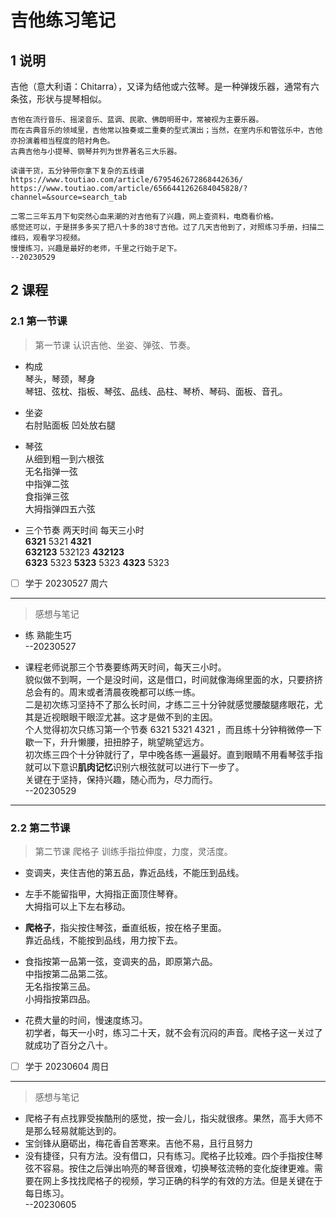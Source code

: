 # 吉他练习笔记

## 1 说明

吉他（意大利语：Chitarra），又译为结他或六弦琴。是一种弹拨乐器，通常有六条弦，形状与提琴相似。

```
吉他在流行音乐、摇滚音乐、蓝调、民歌、佛朗明哥中，常被视为主要乐器。
而在古典音乐的领域里，吉他常以独奏或二重奏的型式演出；当然，在室内乐和管弦乐中，吉他亦扮演着相当程度的陪衬角色。
古典吉他与小提琴、钢琴并列为世界著名三大乐器。
```

```
读谱干货，五分钟带你拿下复杂的五线谱
https://www.toutiao.com/article/6795462672868442636/
https://www.toutiao.com/article/6566441262684045828/?channel=&source=search_tab

```

```
二零二三年五月下旬突然心血来潮的对吉他有了兴趣，网上查资料，电商看价格。
感觉还可以，于是拼多多买了把八十多的38寸吉他。过了几天吉他到了，对照练习手册，扫描二维码，观看学习视频。
慢慢练习，兴趣是最好的老师，千里之行始于足下。
--20230529

```

## 2 课程

### 2.1 第一节课

> 第一节课  认识吉他、坐姿、弹弦、节奏。   

- 构成 <br/>
琴头，琴颈，琴身 <br/>
琴钮、弦枕、指板、琴弦、品线、品柱、琴桥、琴码、面板、音孔。 <br/>

- 坐姿 <br/>
右肘贴面板 凹处放右腿 <br/>

- 琴弦 <br/>
从细到粗一到六根弦 <br/>
无名指弹一弦 <br/>
中指弹二弦 <br/>
食指弹三弦 <br/>
大拇指弹四五六弦 <br/>

- 三个节奏  两天时间  每天三小时 <br/>
**6321** 5321 **4321** <br/>
**632123** 532123 **432123** <br/>
**6323** 5323 **5323** 5323 **4323** 5323 <br/>

- [ ] 学于 20230527 周六

--- 

> 感想与笔记

- 练 熟能生巧 <br/>
--20230527

- 课程老师说那三个节奏要练两天时间，每天三小时。 <br/>
貌似做不到啊，一个是没时间，这是借口，时间就像海绵里面的水，只要挤挤总会有的。周末或者清晨夜晚都可以练一练。 <br/>
二是初次练习坚持不了那么长时间，才练二三十分钟就感觉腰酸腿疼眼花，尤其是近视眼眼干眼涩尤甚。这才是做不到的主因。 <br/>
个人觉得初次只练习第一个节奏 6321 5321 4321 ，而且练十分钟稍微停一下歇一下，升升懒腰，扭扭脖子，眺望眺望远方。 <br/>
初次练三四个十分钟就行了，早中晚各练一遍最好。直到眼睛不用看琴弦手指就可以下意识**肌肉记忆**识别六根弦就可以进行下一步了。 <br/>
关键在于坚持，保持兴趣，随心而为，尽力而行。 <br/>
--20230529 <br/>

---

### 2.2 第二节课

> 第二节课   爬格子 训练手指拉伸度，力度，灵活度。

- 变调夹，夹住吉他的第五品，靠近品线，不能压到品线。  <br/>

- 左手不能留指甲，大拇指正面顶住琴脊。 <br/>
大拇指可以上下左右移动。

- **爬格子**，指尖按住琴弦，垂直纸板，按在格子里面。  <br/>
靠近品线，不能按到品线，用力按下去。

- 食指按第一品第一弦，变调夹的品，即原第六品。  <br/>
中指按第二品第二弦。  <br/>
无名指按第三品。 <br/>
小拇指按第四品。  <br/>

- 花费大量的时间，慢速度练习。 <br/>
初学者，每天一小时，练习二十天，就不会有沉闷的声音。爬格子这一关过了就成功了百分之八十。

- [ ] 学于 20230604 周日

---

> 感想与笔记

- 爬格子有点找罪受挨酷刑的感觉，按一会儿，指尖就很疼。果然，高手大师不是那么轻易就能达到的。 <br/>
- 宝剑锋从磨砺出，梅花香自苦寒来。吉他不易，且行且努力 <br/>
- 没有捷径，只有方法。没有借口，只有练习。爬格子比较难。四个手指按住琴弦不容易。按住之后弹出响亮的琴音很难，切换琴弦流畅的变化旋律更难。需要在网上多找找爬格子的视频，学习正确的科学的有效的方法。但是关键在于每日练习。 <br/>
--20230605 <br/>


